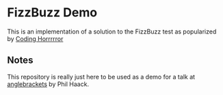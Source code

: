 # FizzBuzz Demo

This is an implementation of a solution to the FizzBuzz test as popularized
by [Coding Horrrrror](http://www.codinghorror.com/blog/2007/02/why-cant-programmers-program.html)

## Notes

This repository is really just here to be used as a demo for a talk at 
[anglebrackets](http://anglebrackets.org) by Phil Haack.
